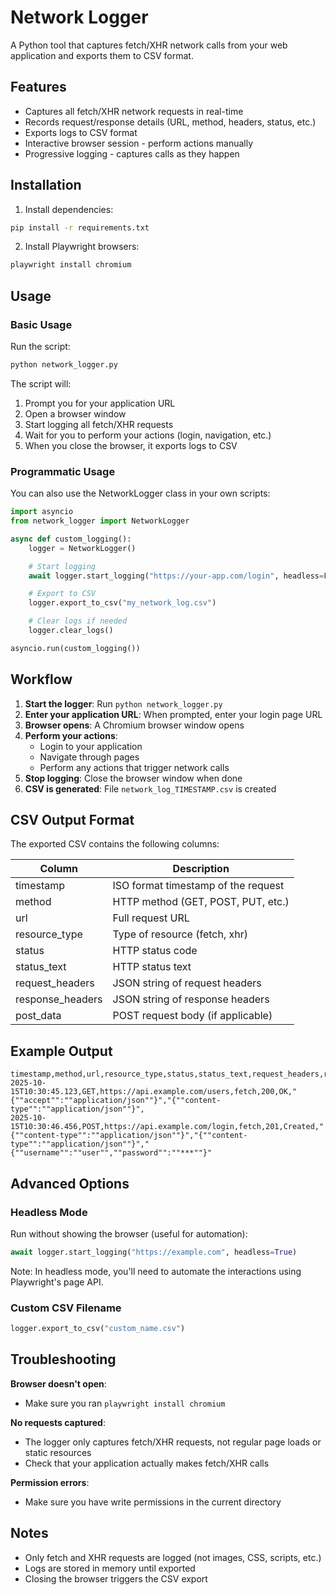 # Network Logger

A Python tool that captures fetch/XHR network calls from your web application and exports them to CSV format.

## Features

- Captures all fetch/XHR network requests in real-time
- Records request/response details (URL, method, headers, status, etc.)
- Exports logs to CSV format
- Interactive browser session - perform actions manually
- Progressive logging - captures calls as they happen

## Installation

1. Install dependencies:
```bash
pip install -r requirements.txt
```

2. Install Playwright browsers:
```bash
playwright install chromium
```

## Usage

### Basic Usage

Run the script:
```bash
python network_logger.py
```

The script will:
1. Prompt you for your application URL
2. Open a browser window
3. Start logging all fetch/XHR requests
4. Wait for you to perform your actions (login, navigation, etc.)
5. When you close the browser, it exports logs to CSV

### Programmatic Usage

You can also use the NetworkLogger class in your own scripts:

```python
import asyncio
from network_logger import NetworkLogger

async def custom_logging():
    logger = NetworkLogger()

    # Start logging
    await logger.start_logging("https://your-app.com/login", headless=False)

    # Export to CSV
    logger.export_to_csv("my_network_log.csv")

    # Clear logs if needed
    logger.clear_logs()

asyncio.run(custom_logging())
```

## Workflow

1. **Start the logger**: Run `python network_logger.py`
2. **Enter your application URL**: When prompted, enter your login page URL
3. **Browser opens**: A Chromium browser window opens
4. **Perform your actions**:
   - Login to your application
   - Navigate through pages
   - Perform any actions that trigger network calls
5. **Stop logging**: Close the browser window when done
6. **CSV is generated**: File `network_log_TIMESTAMP.csv` is created

## CSV Output Format

The exported CSV contains the following columns:

| Column | Description |
|--------|-------------|
| timestamp | ISO format timestamp of the request |
| method | HTTP method (GET, POST, PUT, etc.) |
| url | Full request URL |
| resource_type | Type of resource (fetch, xhr) |
| status | HTTP status code |
| status_text | HTTP status text |
| request_headers | JSON string of request headers |
| response_headers | JSON string of response headers |
| post_data | POST request body (if applicable) |

## Example Output

```csv
timestamp,method,url,resource_type,status,status_text,request_headers,response_headers,post_data
2025-10-15T10:30:45.123,GET,https://api.example.com/users,fetch,200,OK,"{""accept"":""application/json""}","{""content-type"":""application/json""}",
2025-10-15T10:30:46.456,POST,https://api.example.com/login,fetch,201,Created,"{""content-type"":""application/json""}","{""content-type"":""application/json""}","{""username"":""user"",""password"":""***""}"
```

## Advanced Options

### Headless Mode

Run without showing the browser (useful for automation):

```python
await logger.start_logging("https://example.com", headless=True)
```

Note: In headless mode, you'll need to automate the interactions using Playwright's page API.

### Custom CSV Filename

```python
logger.export_to_csv("custom_name.csv")
```

## Troubleshooting

**Browser doesn't open**:
- Make sure you ran `playwright install chromium`

**No requests captured**:
- The logger only captures fetch/XHR requests, not regular page loads or static resources
- Check that your application actually makes fetch/XHR calls

**Permission errors**:
- Make sure you have write permissions in the current directory

## Notes

- Only fetch and XHR requests are logged (not images, CSS, scripts, etc.)
- Logs are stored in memory until exported
- Closing the browser triggers the CSV export
